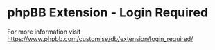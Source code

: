 # phpBB Extension - Login Required

For more information visit https://www.phpbb.com/customise/db/extension/login_required/
